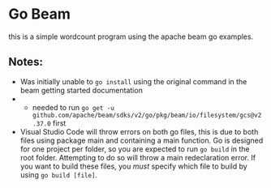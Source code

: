 # Go Beam

this is a simple wordcount program using the apache beam go examples.

## Notes:
- Was initially unable to `go install` using the original command in the beam getting started documentation
- - needed to run `go get -u github.com/apache/beam/sdks/v2/go/pkg/beam/io/filesystem/gcs@v2.37.0` first
- Visual Studio Code will throw errors on both go files, this is due to both files using package main and containing a main function. Go is designed for one project per folder, so you are expected to run `go build` in the root folder. Attempting to do so will throw a main redeclaration error. If you want to build these files, you *must* specify which file to build by using `go build [file]`.
